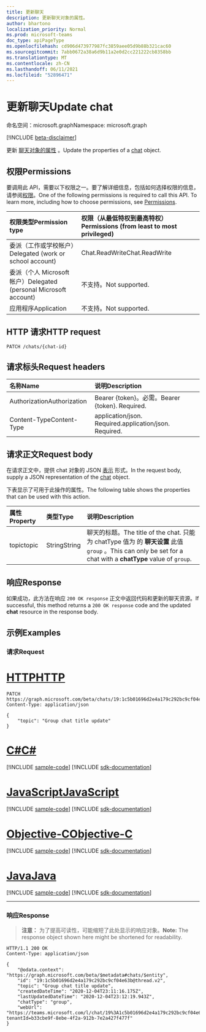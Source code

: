 ```yaml
---
title: 更新聊天
description: 更新聊天对象的属性。
author: bhartono
localization_priority: Normal
ms.prod: microsoft-teams
doc_type: apiPageType
ms.openlocfilehash: cd906d473977987fc3859aee05d9b88b321cac60
ms.sourcegitcommit: 7abb0672a38a6d9b11a2e0d2cc221222cb8358bb
ms.translationtype: MT
ms.contentlocale: zh-CN
ms.lasthandoff: 06/11/2021
ms.locfileid: "52896471"
---
```

# <a name="update-chat"></a><span data-ttu-id="079db-103">更新聊天</span><span class="sxs-lookup"><span data-stu-id="079db-103">Update chat</span></span>
<span data-ttu-id="079db-104">命名空间：microsoft.graph</span><span class="sxs-lookup"><span data-stu-id="079db-104">Namespace: microsoft.graph</span></span>

[!INCLUDE [beta-disclaimer](../../includes/beta-disclaimer.md)]

<span data-ttu-id="079db-105">更新 [聊天对象的属性](../resources/chat.md) 。</span><span class="sxs-lookup"><span data-stu-id="079db-105">Update the properties of a [chat](../resources/chat.md) object.</span></span>

## <a name="permissions"></a><span data-ttu-id="079db-106">权限</span><span class="sxs-lookup"><span data-stu-id="079db-106">Permissions</span></span>
<span data-ttu-id="079db-p101">要调用此 API，需要以下权限之一。要了解详细信息，包括如何选择权限的信息，请参阅[权限](/graph/permissions-reference)。</span><span class="sxs-lookup"><span data-stu-id="079db-p101">One of the following permissions is required to call this API. To learn more, including how to choose permissions, see [Permissions](/graph/permissions-reference).</span></span>

|<span data-ttu-id="079db-109">权限类型</span><span class="sxs-lookup"><span data-stu-id="079db-109">Permission type</span></span>|<span data-ttu-id="079db-110">权限（从最低特权到最高特权）</span><span class="sxs-lookup"><span data-stu-id="079db-110">Permissions (from least to most privileged)</span></span>|
|:---|:---|
|<span data-ttu-id="079db-111">委派（工作或学校帐户）</span><span class="sxs-lookup"><span data-stu-id="079db-111">Delegated (work or school account)</span></span>|<span data-ttu-id="079db-112">Chat.ReadWrite</span><span class="sxs-lookup"><span data-stu-id="079db-112">Chat.ReadWrite</span></span>|
|<span data-ttu-id="079db-113">委派（个人 Microsoft 帐户）</span><span class="sxs-lookup"><span data-stu-id="079db-113">Delegated (personal Microsoft account)</span></span> | <span data-ttu-id="079db-114">不支持。</span><span class="sxs-lookup"><span data-stu-id="079db-114">Not supported.</span></span> |
|<span data-ttu-id="079db-115">应用程序</span><span class="sxs-lookup"><span data-stu-id="079db-115">Application</span></span> | <span data-ttu-id="079db-116">不支持。</span><span class="sxs-lookup"><span data-stu-id="079db-116">Not supported.</span></span> |

## <a name="http-request"></a><span data-ttu-id="079db-117">HTTP 请求</span><span class="sxs-lookup"><span data-stu-id="079db-117">HTTP request</span></span>

<!-- {
  "blockType": "ignored"
}
-->
``` http
PATCH /chats/{chat-id}
```

## <a name="request-headers"></a><span data-ttu-id="079db-118">请求标头</span><span class="sxs-lookup"><span data-stu-id="079db-118">Request headers</span></span>
|<span data-ttu-id="079db-119">名称</span><span class="sxs-lookup"><span data-stu-id="079db-119">Name</span></span>|<span data-ttu-id="079db-120">说明</span><span class="sxs-lookup"><span data-stu-id="079db-120">Description</span></span>|
|:---|:---|
|<span data-ttu-id="079db-121">Authorization</span><span class="sxs-lookup"><span data-stu-id="079db-121">Authorization</span></span>|<span data-ttu-id="079db-p102">Bearer {token}。必需。</span><span class="sxs-lookup"><span data-stu-id="079db-p102">Bearer {token}. Required.</span></span>|
|<span data-ttu-id="079db-124">Content-Type</span><span class="sxs-lookup"><span data-stu-id="079db-124">Content-Type</span></span>|<span data-ttu-id="079db-p103">application/json. Required.</span><span class="sxs-lookup"><span data-stu-id="079db-p103">application/json. Required.</span></span>|

## <a name="request-body"></a><span data-ttu-id="079db-127">请求正文</span><span class="sxs-lookup"><span data-stu-id="079db-127">Request body</span></span>
<span data-ttu-id="079db-128">在请求正文中，提供 chat 对象的 JSON [表示](../resources/chat.md) 形式。</span><span class="sxs-lookup"><span data-stu-id="079db-128">In the request body, supply a JSON representation of the [chat](../resources/chat.md) object.</span></span>

<span data-ttu-id="079db-129">下表显示了可用于此操作的属性。</span><span class="sxs-lookup"><span data-stu-id="079db-129">The following table shows the properties that can be used with this action.</span></span>

|<span data-ttu-id="079db-130">属性</span><span class="sxs-lookup"><span data-stu-id="079db-130">Property</span></span>|<span data-ttu-id="079db-131">类型</span><span class="sxs-lookup"><span data-stu-id="079db-131">Type</span></span>|<span data-ttu-id="079db-132">说明</span><span class="sxs-lookup"><span data-stu-id="079db-132">Description</span></span>|
|:---|:---|:---|
|<span data-ttu-id="079db-133">topic</span><span class="sxs-lookup"><span data-stu-id="079db-133">topic</span></span>|<span data-ttu-id="079db-134">String</span><span class="sxs-lookup"><span data-stu-id="079db-134">String</span></span>|<span data-ttu-id="079db-135">聊天的标题。</span><span class="sxs-lookup"><span data-stu-id="079db-135">The title of the chat.</span></span> <span data-ttu-id="079db-136">只能为 chatType 值为 的 **聊天设置** 此值 `group` 。</span><span class="sxs-lookup"><span data-stu-id="079db-136">This can only be set for a chat with a **chatType** value of `group`.</span></span>|


## <a name="response"></a><span data-ttu-id="079db-137">响应</span><span class="sxs-lookup"><span data-stu-id="079db-137">Response</span></span>

<span data-ttu-id="079db-138">如果成功，此方法在响应 `200 OK response` 正文中返回代码和更新的聊天资源。</span><span class="sxs-lookup"><span data-stu-id="079db-138">If successful, this method returns a `200 OK response` code and the updated **chat** resource in the response body.</span></span>

## <a name="examples"></a><span data-ttu-id="079db-139">示例</span><span class="sxs-lookup"><span data-stu-id="079db-139">Examples</span></span>

### <a name="request"></a><span data-ttu-id="079db-140">请求</span><span class="sxs-lookup"><span data-stu-id="079db-140">Request</span></span>

# <a name="http"></a>[<span data-ttu-id="079db-141">HTTP</span><span class="sxs-lookup"><span data-stu-id="079db-141">HTTP</span></span>](#tab/http)
<!-- {
  "blockType": "request",
  "name": "update_chat"
}
-->
``` http
PATCH https://graph.microsoft.com/beta/chats/19:1c5b01696d2e4a179c292bc9cf04e63b@thread.v2
Content-Type: application/json

{
    "topic": "Group chat title update"
}
```
# <a name="c"></a>[<span data-ttu-id="079db-142">C#</span><span class="sxs-lookup"><span data-stu-id="079db-142">C#</span></span>](#tab/csharp)
[!INCLUDE [sample-code](../includes/snippets/csharp/update-chat-csharp-snippets.md)]
[!INCLUDE [sdk-documentation](../includes/snippets/snippets-sdk-documentation-link.md)]

# <a name="javascript"></a>[<span data-ttu-id="079db-143">JavaScript</span><span class="sxs-lookup"><span data-stu-id="079db-143">JavaScript</span></span>](#tab/javascript)
[!INCLUDE [sample-code](../includes/snippets/javascript/update-chat-javascript-snippets.md)]
[!INCLUDE [sdk-documentation](../includes/snippets/snippets-sdk-documentation-link.md)]

# <a name="objective-c"></a>[<span data-ttu-id="079db-144">Objective-C</span><span class="sxs-lookup"><span data-stu-id="079db-144">Objective-C</span></span>](#tab/objc)
[!INCLUDE [sample-code](../includes/snippets/objc/update-chat-objc-snippets.md)]
[!INCLUDE [sdk-documentation](../includes/snippets/snippets-sdk-documentation-link.md)]

# <a name="java"></a>[<span data-ttu-id="079db-145">Java</span><span class="sxs-lookup"><span data-stu-id="079db-145">Java</span></span>](#tab/java)
[!INCLUDE [sample-code](../includes/snippets/java/update-chat-java-snippets.md)]
[!INCLUDE [sdk-documentation](../includes/snippets/snippets-sdk-documentation-link.md)]

---



### <a name="response"></a><span data-ttu-id="079db-146">响应</span><span class="sxs-lookup"><span data-stu-id="079db-146">Response</span></span>
><span data-ttu-id="079db-147">**注意：** 为了提高可读性，可能缩短了此处显示的响应对象。</span><span class="sxs-lookup"><span data-stu-id="079db-147">**Note:** The response object shown here might be shortened for readability.</span></span>
<!-- {
  "blockType": "response",
  "truncated": true,
  "@odata.type": "microsoft.graph.chat"
}
-->
``` http
HTTP/1.1 200 OK
Content-Type: application/json

{
    "@odata.context": "https://graph.microsoft.com/beta/$metadata#chats/$entity",
    "id": "19:1c5b01696d2e4a179c292bc9cf04e63b@thread.v2",
    "topic": "Group chat title update",
    "createdDateTime": "2020-12-04T23:11:16.175Z",
    "lastUpdatedDateTime": "2020-12-04T23:12:19.943Z",
    "chatType": "group",
    "webUrl": "https://teams.microsoft.com/l/chat/19%3A1c5b01696d2e4a179c292bc9cf04e63b@thread.v2/0?tenantId=b33cbe9f-8ebe-4f2a-912b-7e2a427f477f"
}
```

